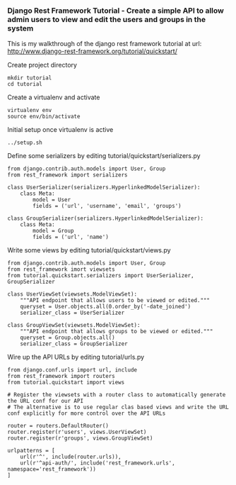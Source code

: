 ### Django Rest Framework Tutorial - Create a simple API to allow admin users to view and edit the users and groups in the system

This is my walkthrough of the django rest framework tutorial at url: http://www.django-rest-framework.org/tutorial/quickstart/

Create project directory

    mkdir tutorial
    cd tutorial

Create a virtualenv and activate

    virtualenv env 
    source env/bin/activate

Initial setup once virtualenv is active

    ../setup.sh

Define some serializers by editing tutorial/quickstart/serializers.py

    from django.contrib.auth.models import User, Group
    from rest_framework import serializers

    class UserSerializer(serializers.HyperlinkedModelSerializer):
        class Meta:                
            model = User           
            fields = ('url', 'username', 'email', 'groups')
                            
    class GroupSerializer(serializers.HyperlinkedModelSerializer):
        class Meta:                
            model = Group          
            fields = ('url', 'name')

Write some views by editing tutorial/quickstart/views.py

    from django.contrib.auth.models import User, Group
    from rest_framework imort viewsets
    from tutorial.quickstart.serializers import UserSerializer, GroupSerializer
    
    class UserViewSet(viewsets.ModelViewSet):
        """API endpoint that allows users to be viewed or edited."""
        queryset = User.objects.all(0.order_by('-date_joined')
        serializer_class = UserSerializer
    
    class GroupViewSet(viewsets.ModelViewSet):
        """API endpoint that allows groups to be viewed or edited."""
        queryset = Group.objects.all()
        serializer_class = GroupSerializer

Wire up the API URLs by editing tutorial/urls.py

    from django.conf.urls import url, include
    from rest_framework import routers
    from tutorial.quickstart import views
        
    # Register the viewsets with a router class to automatically generate the URL conf for our API
    # The alternative is to use regular clas based views and write the URL conf explicitly for more control over the API URLs
    
    router = routers.DefaultRouter()
    router.register(r'users', views.UserViewSet)
    router.register(r'groups', views.GroupViewSet)

    urlpatterns = [
        url(r'^', include(router.urls)),
        url(r'^api-auth/', include('rest_framework.urls', namespace='rest_framework'))
    ]

